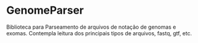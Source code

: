 # GenomeParser

Biblioteca para Parseamento de arquivos
de notação de genomas e exomas.
Contempla leitura dos principais tipos
de arquivos, fastq, gtf, etc.